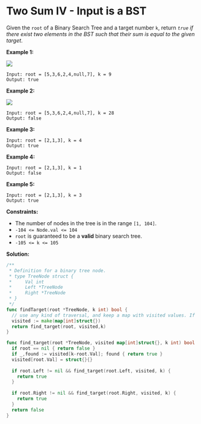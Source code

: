 # Two Sum IV - Input is a BST
Given the  `root`  of a Binary Search Tree and a target number  `k`, return  _`true`  if there exist two elements in the BST such that their sum is equal to the given target_.

**Example 1:**

![](https://assets.leetcode.com/uploads/2020/09/21/sum_tree_1.jpg)

	Input: root = [5,3,6,2,4,null,7], k = 9
	Output: true

**Example 2:**

![](https://assets.leetcode.com/uploads/2020/09/21/sum_tree_2.jpg)

	Input: root = [5,3,6,2,4,null,7], k = 28
	Output: false

**Example 3:**

	Input: root = [2,1,3], k = 4
	Output: true

**Example 4:**

	Input: root = [2,1,3], k = 1
	Output: false

**Example 5:**

	Input: root = [2,1,3], k = 3
	Output: true

**Constraints:**

-   The number of nodes in the tree is in the range  `[1, 104]`.
-   `-104 <= Node.val <= 104`
-   `root`  is guaranteed to be a  **valid**  binary search tree.
-   `-105 <= k <= 105`

**Solution:**

```go
/**
 * Definition for a binary tree node.
 * type TreeNode struct {
 *     Val int
 *     Left *TreeNode
 *     Right *TreeNode
 * }
 */
func findTarget(root *TreeNode, k int) bool {
  // use any kind of traversal, and keep a map with visited values. If see k-node.val then we find a pair
  visited := make(map[int]struct{})
  return find_target(root, visited,k)
}

func find_target(root *TreeNode, visited map[int]struct{}, k int) bool {
  if root == nil { return false }
  if _,found := visited[k-root.Val]; found { return true }
  visited[root.Val] = struct{}{}
  
  if root.Left != nil && find_target(root.Left, visited, k) {
    return true
  }
  
  if root.Right != nil && find_target(root.Right, visited, k) {
    return true
  }
  return false
}
```
